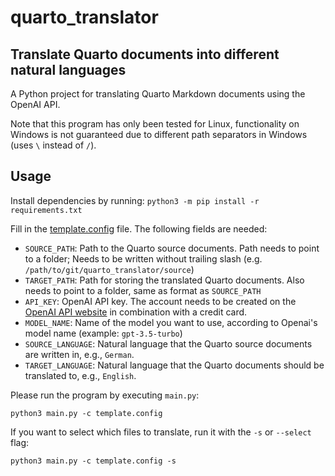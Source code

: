 # quarto_translator

## Translate Quarto documents into different natural languages

A Python project for translating Quarto Markdown documents using the OpenAI API.

Note that this program has only been tested for Linux, functionality on Windows is not guaranteed due to different path separators in Windows (uses `\` instead of `/`).


## Usage

Install dependencies by running:
```python3 -m pip install -r requirements.txt```

Fill in the [template.config](template.config) file. The following fields are needed:

- `SOURCE_PATH`: Path to the Quarto source documents. Path needs to point to a folder; Needs to be written without trailing slash (e.g. `/path/to/git/quarto_translator/source`)
- `TARGET_PATH`: Path for storing the translated Quarto documents. Also needs to point to a folder, same as format as `SOURCE_PATH`
- `API_KEY`: OpenAI API key. The account needs to be created on the [OpenAI API website](https://openai.com/blog/openai-api) in combination with a credit card.
- `MODEL_NAME`: Name of the model you want to use, according to Openai's model name (example: `gpt-3.5-turbo`)
- `SOURCE_LANGUAGE`: Natural language that the Quarto source documents are written in, e.g., `German`.
- `TARGET_LANGUAGE`: Natural language that the Quarto documents should be translated to, e.g., `English`.

Please run the program by executing `main.py`:

```python3 main.py -c template.config```


If you want to select which files to translate, run it with the `-s` or `--select` flag:

```python3 main.py -c template.config -s```
